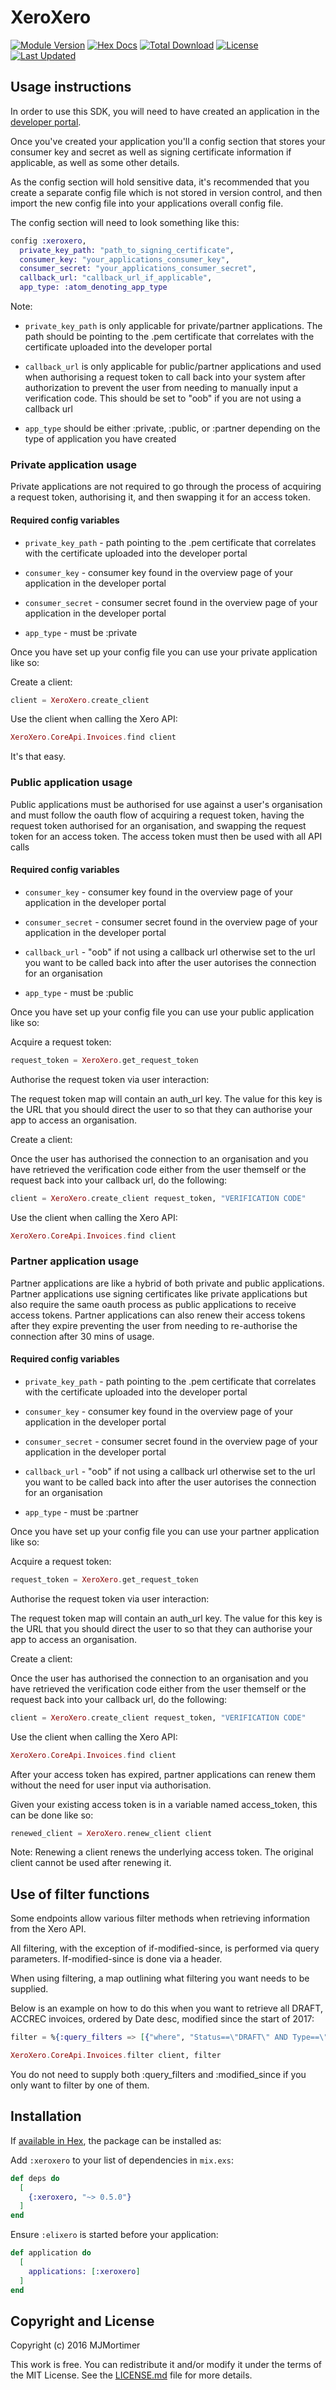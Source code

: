 # XeroXero

[![Module Version](https://img.shields.io/hexpm/v/elixero.svg)](https://hex.pm/packages/elixero)
[![Hex Docs](https://img.shields.io/badge/hex-docs-lightgreen.svg)](https://hexdocs.pm/elixero/)
[![Total Download](https://img.shields.io/hexpm/dt/elixero.svg)](https://hex.pm/packages/elixero)
[![License](https://img.shields.io/hexpm/l/elixero.svg)](https://github.com/etehtsea/elixero/blob/master/LICENSE.md)
[![Last Updated](https://img.shields.io/github/last-commit/etehtsea/elixero.svg)](https://github.com/etehtsea/elixero/commits/master)

## Usage instructions

In order to use this SDK, you will need to have created an application in the
[developer portal](https://app.xero.com).

Once you've created your application you'll a config section that stores your
consumer key and secret as well as signing certificate information if
applicable, as well as some other details.

As the config section will hold sensitive data, it's recommended that you
create a separate config file which is not stored in version control, and then
import the new config file into your applications overall config file.

The config section will need to look something like this:

```elixir
config :xeroxero,
  private_key_path: "path_to_signing_certificate",
  consumer_key: "your_applications_consumer_key",
  consumer_secret: "your_applications_consumer_secret",
  callback_url: "callback_url_if_applicable",
  app_type: :atom_denoting_app_type
```

Note:

* `private_key_path` is only applicable for private/partner applications. The
  path should be pointing to the .pem certificate that correlates with the
  certificate uploaded into the developer portal

* `callback_url` is only applicable for public/partner applications and used
  when authorising a request token to call back into your system after
  authorization to prevent the user from needing to manually input a
  verification code. This should be set to "oob" if you are not using a
  callback url

* `app_type` should be either :private, :public, or :partner depending on the
  type of application you have created

### Private application usage

Private applications are not required to go through the process of acquiring a request token, authorising it, and then swapping it for an access token.

#### Required config variables

* `private_key_path` - path pointing to the .pem certificate that correlates with the certificate uploaded into the developer portal

* `consumer_key` - consumer key found in the overview page of your application in the developer portal

* `consumer_secret` - consumer secret found in the overview page of your application in the developer portal

* `app_type` - must be :private

Once you have set up your config file you can use your private application like
so:

Create a client:

```elixir
client = XeroXero.create_client
```

Use the client when calling the Xero API:

```elixir
XeroXero.CoreApi.Invoices.find client
```

It's that easy.

### Public application usage

Public applications must be authorised for use against a user's organisation
and must follow the oauth flow of acquiring a request token, having the request
token authorised for an organisation, and swapping the request token for an
access token. The access token must then be used with all API calls

#### Required config variables

* `consumer_key` - consumer key found in the overview page of your application
  in the developer portal

* `consumer_secret` - consumer secret found in the overview page of your
  application in the developer portal

* `callback_url` - "oob" if not using a callback url otherwise set to the url
  you want to be called back into after the user autorises the connection for
  an organisation

* `app_type` - must be :public

Once you have set up your config file you can use your public application like
so:

Acquire a request token:

```elixir
request_token = XeroXero.get_request_token
```

Authorise the request token via user interaction:

The request token map will contain an auth_url key. The value for this key is
the URL that you should direct the user to so that they can authorise your
app to access an organisation.

Create a client:

Once the user has authorised the connection to an organisation and you have
retrieved the verification code either from the user themself or the request
back into your callback url, do the following:

```elixir
client = XeroXero.create_client request_token, "VERIFICATION CODE"
```

Use the client when calling the Xero API:

```elixir
XeroXero.CoreApi.Invoices.find client
```

### Partner application usage

Partner applications are like a hybrid of both private and public applications.
Partner applications use signing certificates like private applications but
also require the same oauth process as public applications to receive access
tokens. Partner applications can also renew their access tokens after they
expire preventing the user from needing to re-authorise the connection after 30
mins of usage.

#### Required config variables

* `private_key_path` - path pointing to the .pem certificate that correlates with
  the certificate uploaded into the developer portal

* `consumer_key` - consumer key found in the overview page of your application in
  the developer portal

* `consumer_secret` - consumer secret found in the overview page of your
  application in the developer portal

* `callback_url` - "oob" if not using a callback url otherwise set to the url you
  want to be called back into after the user autorises the connection for an
  organisation

* `app_type` - must be :partner

Once you have set up your config file you can use your partner application like so:

Acquire a request token:

```elixir
request_token = XeroXero.get_request_token
```

Authorise the request token via user interaction:

The request token map will contain an auth_url key. The value for this key is
the URL that you should direct the user to so that they can authorise your
app to access an organisation.

Create a client:

Once the user has authorised the connection to an organisation and you have
retrieved the verification code either from the user themself or the request
back into your callback url, do the following:

```elixir
client = XeroXero.create_client request_token, "VERIFICATION CODE"
```

Use the client when calling the Xero API:

```elixir
XeroXero.CoreApi.Invoices.find client
```

After your access token has expired, partner applications can renew them
without the need for user input via authorisation.

Given your existing access token is in a variable named access_token, this can
be done like so:

```elixir
renewed_client = XeroXero.renew_client client
```

Note: Renewing a client renews the underlying access token. The original client
cannot be used after renewing it.

## Use of filter functions

Some endpoints allow various filter methods when retrieving information from
the Xero API.

All filtering, with the exception of if-modified-since, is performed via query
parameters. If-modified-since is done via a header.

When using filtering, a map outlining what filtering you want needs to be
supplied.

Below is an example on how to do this when you want to retrieve all DRAFT,
ACCREC invoices, ordered by Date desc, modified since the start of 2017:

```elixir
filter = %{:query_filters => [{"where", "Status==\"DRAFT\" AND Type==\"ACCREC\""}, {"orderby", "Date desc"}], :modified_since => "2017-01-01" }

XeroXero.CoreApi.Invoices.filter client, filter
```

You do not need to supply both :query_filters and :modified_since if you only
want to filter by one of them.

## Installation

If [available in Hex](https://hex.pm/docs/publish), the package can be installed as:

Add `:xeroxero` to your list of dependencies in `mix.exs`:

```elixir
def deps do
  [
    {:xeroxero, "~> 0.5.0"}
  ]
end
```

Ensure `:elixero` is started before your application:

```elixir
def application do
  [
    applications: [:xeroxero]
  ]
end
```

## Copyright and License

Copyright (c) 2016 MJMortimer

This work is free. You can redistribute it and/or modify it under the
terms of the MIT License. See the [LICENSE.md](./LICENSE.md) file for more details.
